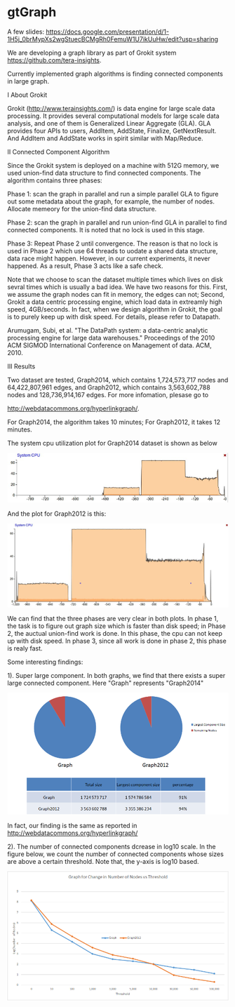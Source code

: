 # gtGraph
A few slides: https://docs.google.com/presentation/d/1-1H5j_0brMypXs2wgStuecBCMgRh0FemuW1U7ikUuHw/edit?usp=sharing

We are developing a graph library as part of Grokit system https://github.com/tera-insights. 

Currently implemented graph algorithms is finding connected components in large graph.

I About Grokit

Grokit (http://www.terainsights.com/) is data engine for large scale data processing. It provides several computational models for large scale data analysis, and one of them is Generalized Linear Aggregate (GLA). GLA provides four APIs to users,       AddItem, AddState, Finalize, GetNextResult. And AddItem and AddState works in spirit similar with Map/Reduce. 

II Connected Component Algorithm

Since the Grokit system is deployed on a machine with 512G memory, we used union-find data structure to find connected components. The algorithm contains three phases:

Phase 1: scan the graph in parallel and run a simple parallel GLA to figure out some metadata about the graph, for example, the number of nodes. Allocate memeory for the union-find data structure.

Phase 2: scan the graph in parallel and run union-find GLA in parallel to find connected components. It is noted that no lock is used in this stage.

Phase 3: Repeat Phase 2 until convergence. The reason is that no lock is used in Phase 2 which use 64 threads to uodate a shared data structure, data race might happen. However, in our current experiments, it never happened. As a result, Phase 3 acts like a safe check.

Note that we choose to scan the dataset multiple times which lives on disk sevral times which is usually a bad idea. We have two reasons for this. First, we assume the graph nodes can fit in memory, the edges can not; Second, Grokit a data centric processing engine, which load data in extreamly high speed, 4GB/seconds. In fact, when we design algorithm in Grokit, the goal is to purely keep up with disk speed. For details, please refer to Datapath.

Arumugam, Subi, et al. "The DataPath system: a data-centric analytic processing engine for large data warehouses." Proceedings of the 2010 ACM SIGMOD International Conference on Management of data. ACM, 2010.

III Results

   Two dataset are tested, Graph2014, which contains 1,724,573,717 nodes and 64,422,807,961 edges, and Graph2012, which contains 3,563,602,788 nodes and 128,736,914,167 edges. For more infomation, plesase go to
   
   http://webdatacommons.org/hyperlinkgraph/. 
   
   For Graph2014, the algorithm takes 10 minutes; For Graph2012, it takes 12 minutes.
   
   The system cpu utilization plot for Graph2014 dataset is shown as below
   
   ![alt tag](https://github.com/fujun-liu/gtGraph/blob/master/graph_cpu.jpg)
   
   And the plot for Graph2012 is this:
   
   ![alt tag](https://github.com/fujun-liu/gtGraph/blob/master/graph2012_cpu.jpg)

We can find that the three phases are very clear in both plots. In phase 1, the task is to figure out graph size which is faster than disk speed; in Phase 2, the auctual union-find work is done. In this phase, the cpu can not keep up with disk speed. In phase 3, since all work is done in phase 2, this phase is realy fast.

Some interesting findings:

1). Super large component.
   In both graphs, we find that there exists a super large connected component. Here "Graph" represents "Graph2014"
   
   ![alt tag](https://github.com/fujun-liu/gtGraph/blob/master/largeComponent.png)
   
   In fact, our finding is the same as reported in http://webdatacommons.org/hyperlinkgraph/
   
2). The number of connected components dcrease in log10 scale.
   In the figure below, we count the number of connected components whose sizes are above a certain threshold. Note that, the y-axis is log10 based.
   
   ![alt tag](https://github.com/fujun-liu/gtGraph/blob/master/change.png)

